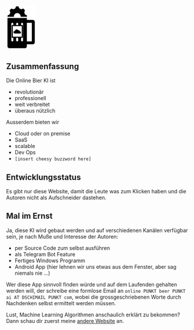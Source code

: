 <img src="BAI.PNG" width="80">

## Zusammenfassung
Die Online Bier KI ist
* revolutionär
* professionell
* weit verbreitet
* überaus nützlich

Ausserdem bieten wir
* Cloud oder on premise
* SaaS
* scalable
* Dev Ops
* `[insert cheesy buzzword here]`


## Entwicklungsstatus
Es gibt nur diese Website, damit die Leute was zum Klicken haben und die Autoren nicht als Aufschneider dastehen.


## Mal im Ernst
Ja, diese KI wird gebaut werden und auf verschiedenen Kanälen verfügbar sein, je nach Muße und Interesse der Autoren:
* per Source Code zum selbst ausführen
* als Telegram Bot Feature
* Fertiges Windows Programm
* Android App (hier lehnen wir uns etwas aus dem Fenster, aber sag niemals nie ...)

Wer diese App sinnvoll finden würde und auf dem Laufenden gehalten werden will, der schreibe eine formlose Email an `online PUNKT beer PUNKT ai AT DSCHIMAIL PUNKT com`, wobei die grossgeschriebenen Worte durch Nachdenken selbst ermittelt werden müssen.

Lust, Machine Learning Algorithmen anschaulich erklärt zu bekommen? Dann schau dir zuerst meine [andere Website](https://andb0t.github.io/MLlab/) an.

